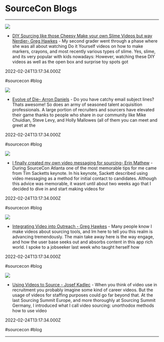 # SourceCon Blogs

---

![](https://api.eremedia.com/wp-content/uploads/2018/07/diy.jpg)

- [DIY Sourcing like those Cheesy Make your own Slime Videos but way Nerdier- Greg Hawkes](https://www.sourcecon.com/diy-sourcing-like-those-cheesy-make-your-own-slime-videos-but-way-nerdier) - My second grader went through a phase where she was all about watching Do it Yourself videos on how to make markers, crayons, and most recently various types of slime. Yes, slime, and its very popular with kids nowadays: However, watching these DIY videos as well as the open box and surprise toy spots got

2022-02-24T13:17:34.000Z

#sourcecon #blog

![](https://api.eremedia.com/wp-content/uploads/2019/05/image-13.png)

- [Evolve of Die- Arron Daniels](https://www.sourcecon.com/evolve-or-die) - Do you have catchy email subject lines? Thats awesome! So does an army of seasoned talent acquisition professionals. A large portion of recruiters and sourcers have elevated their game thanks to people who share in our community like Mike Chuidian, Steve Levy, and Holly Mallowes (all of them you can meet and greet at the

2022-02-24T13:17:34.000Z

#sourcecon #blog

![](https://api.eremedia.com/wp-content/uploads/2019/01/Better_Call_Saul_Film_Crew.jpg)

- [I finally created my own video messaging for sourcing- Erin Mathew](https://www.sourcecon.com/i-finally-created-my-own-video-messaging-for-sourcing-heres-what-happened) - During SourceCon Atlanta one of the most memorable tips for me came from Tim Sacketts keynote. In his keynote, Sackett described using video messaging as a method for initial contact to candidates. Although this advice was memorable, it wasnt until about two weeks ago that I decided to dive in and start making videos for

2022-02-24T13:17:34.000Z

#sourcecon #blog

![](https://api.eremedia.com/wp-content/uploads/2019/07/video.png)

- [Integrating Video into Outreach - Greg Hawkes](https://www.sourcecon.com/integrating-video-into-outreach) - Many people know I make videos about sourcing tools, and Im here to tell you this realm is advancing tremendously. The main take away here is the way engage, and how the user base seeks out and absorbs content in this app rich world. I spoke to a jobseeker last week who taught herself how

2022-02-24T13:17:34.000Z

#sourcecon #blog

![](https://api.eremedia.com/wp-content/uploads/2017/09/jo7.jpg)

- [Using Videos to Source - Josef Kadlec](https://www.sourcecon.com/video-sourcing) - When you think of video use in recruitment you probably imagine some kind of career videos. But the usage of videos for staffing purposes could go far beyond that. At the last Sourcing Summit Europe, and more thoroughly at Sourcing Summit Germany, I introduced what I call video sourcing: unorthodox methods how to use video

2022-02-24T13:17:34.000Z

#sourcecon #blog

---

